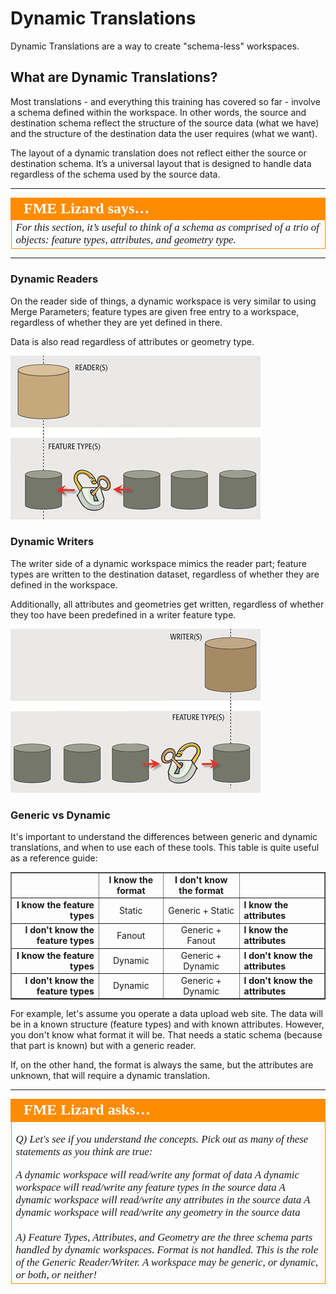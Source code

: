 # Dynamic Translations

Dynamic Translations are a way to create "schema-less" workspaces.

## What are Dynamic Translations? ##

Most translations - and everything this training has covered so far - involve a schema defined within the workspace. In other words, the source and destination schema reflect the structure of the source data (what we have) and the structure of the destination data the user requires (what we want).

The layout of a dynamic translation does not reflect either the source or destination schema. It’s a universal layout that is designed to handle data regardless of the schema used by the source data.

---

<table style="border-spacing: 0px">
<tr>
<td style="vertical-align:middle;background-color:darkorange;border: 2px solid darkorange">
<i class="fa fa-quote-left fa-lg fa-pull-left fa-fw" style="color:white;padding-right: 12px;vertical-align:text-top"></i>
<span style="color:white;font-size:x-large;font-weight: bold;font-family:serif">FME Lizard says…</span>
</td>
</tr>

<tr>
<td style="border: 1px solid darkorange">
<span style="font-family:serif; font-style:italic; font-size:larger">
For this section, it’s useful to think of a schema as comprised of a trio of objects: feature types, attributes, and geometry type.
</span>
</td>
</tr>
</table>

---

### Dynamic Readers ###
On the reader side of things, a dynamic workspace is very similar to using Merge Parameters; feature types are given free entry to a workspace, regardless of whether they are yet defined in there.

Data is also read regardless of attributes or geometry type.

![](./Images/Img3.035.DynamicReaderGraphic.png)


### Dynamic Writers ###

The writer side of a dynamic workspace mimics the reader part; feature types are written to the destination dataset, regardless of whether they are defined in the workspace.

Additionally, all attributes and geometries get written, regardless of whether they too have been predefined in a writer feature type.

![](./Images/Img3.036.DynamicWriterGraphic.png)


### Generic vs Dynamic ###

It's important to understand the differences between generic and dynamic translations, and when to use each of these tools. This table is quite useful as a reference guide:

<table border=1 cellspacing=0 cellpadding=0>
<tr>
<td></td>
<td style="font-weight:bold;text-align:center">I know the format</td>
<td style="font-weight:bold;text-align:center">I don't know the format</td>
<td></td>
</tr>
<tr>
<td style="font-weight:bold;text-align:right">I know the feature types</td>
<td style="text-align:center;">Static</td>
<td style="text-align:center;">Generic + Static</td>
<td style="font-weight:bold;text-align:left">I know the attributes</td>
</tr>
<tr>
<td style="font-weight:bold;text-align:right">I don't know the feature types</td>
<td style="text-align:center;">Fanout</td>
<td style="text-align:center;">Generic + Fanout</td>
<td style="font-weight:bold;text-align:left">I know the attributes</td>
</tr>
<tr>
<td style="font-weight:bold;text-align:right">I know the feature types</td>
<td style="text-align:center;">Dynamic</td>
<td style="text-align:center;">Generic + Dynamic</td>
<td style="font-weight:bold;text-align:left">I don't know the attributes</td>
</tr>
<tr>
<td style="font-weight:bold;text-align:right">I don't know the feature types</td>
<td style="text-align:center;">Dynamic</td>
<td style="text-align:center;">Generic + Dynamic</td>
<td style="font-weight:bold;text-align:left">I don't know the attributes</td>
</tr>
</table>

For example, let's assume you operate a data upload web site. The data will be in a known structure (feature types) and with known attributes. However, you don't know what format it will be. That needs a static schema (because that part is known) but with a generic reader.

If, on the other hand, the format is always the same, but the attributes are unknown, that will require a dynamic translation.

---

<table style="border-spacing: 0px">
<tr>
<td style="vertical-align:middle;background-color:darkorange;border: 2px solid darkorange">
<i class="fa fa-quote-left fa-lg fa-pull-left fa-fw" style="color:white;padding-right: 12px;vertical-align:text-top"></i>
<span style="color:white;font-size:x-large;font-weight: bold;font-family:serif">FME Lizard asks…</span>
</td>
</tr>

<tr>
<td style="border: 1px solid darkorange">
<span style="font-family:serif; font-style:italic; font-size:larger">

<quiz name="">
  <question multiple>
    <p>
      Q) Let's see if you understand the concepts. Pick out as many of these statements as you think are true:
    </p>
    <answer>A dynamic workspace will read/write any format of data</answer>
    <answer correct>A dynamic workspace will read/write any feature types in the source data</answer>
    <answer correct>A dynamic workspace will read/write any attributes in the source data</answer>
    <answer correct>A dynamic workspace will read/write any geometry in the source data</answer>
    <br><br><explanation>A) Feature Types, Attributes, and Geometry are the three schema parts handled by dynamic workspaces. Format is not handled. This is the role of the Generic Reader/Writer. A workspace may be generic, or dynamic, or both, or neither!</explanation>
  </question>
</quiz>

</span>
</td>
</tr>
</table>
